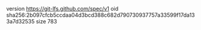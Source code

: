 version https://git-lfs.github.com/spec/v1
oid sha256:2b097cfcb5ccdaa04d3bcd388c682d790730937757a33599f17da133a7d32535
size 783
